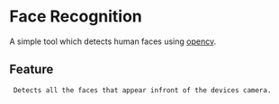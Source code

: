 
# Face Recognition #

   A simple tool which detects human faces using [opencv](https://opencv.org/).

## Feature ##

     Detects all the faces that appear infront of the devices camera.
